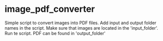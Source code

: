 # image_pdf_converter
Simple script to convert images into PDF files. Add input and output folder names in the script. Make sure that images are located in the 'input_folder'. Run te script. PDF can be found in 'output_folder' 
